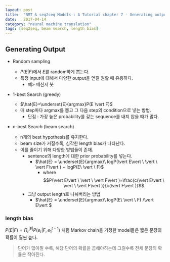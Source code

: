 ```yaml
---
layout: post
title:  "NMT & seq2seq Models : A Tutorial chapter 7 - Generating output"
date:   2017-04-14
category: "neural machine translation"
tags: [seq2seq, beam search, length bias]
---
```



## Generating Output

* Random sampling
  * $P(E \vert  F)$에서 $E$를 random하게 뽑는다.
  * 특정 input에 대해서 다양한 output을 얻길 원할 때 유용하다.
    * 예> 메신저 봇

* 1-best Search (greedy)
  * $\hat{E}=\underset{E}{argmax}P(E \vert  F)$
  * 매 step마다 argmax를 뽑고 그 다음 step의 condition으로 넣는 방법.
    * 단점 : 가장 높은 probability를 갖는 sequence를 내지 않을 때가 많다.
* n-best Search (beam search)
  * n개의 best hypothesis를 유지한다.
  * beam size가 커질수록, 심각한 length bias가 나타난다.
  * 이를 줄이기 위해 다양한 방법들이 존재.
    * sentence의 length에 대한 prior probability를 넣는다.
      * $\hat{E} = \underset{E}{argmax}\ logP(\vert E\vert \ \vert \ \vert F\vert ) + logP(E\ \vert \ F)$
        * where $$P(\vert E\vert \ \vert \ \vert F\vert )=\frac{c(\vert E\vert \ \vert \ \vert F\vert )}{c(\vert F\vert )}$$
    * 그냥 output length로 나눠버리는 방법
      * $\hat{E} = \underset{E}{argmax}\ logP(E\ \vert \ F) /\vert E\vert $

### length bias
$P(E\vert F) = \Pi_t^{\vert E\vert }P(e_t\vert F,e_1^{t-1})$ 처럼 Markov chain을 가정한 model들은 짧은 문장의 확률이 훨씬 높다.
> 단어가 많아질 수록, 해당 단어의 확률을 곱해야하는데 그럴수록 전체 문장의 확률은 작아진다.


